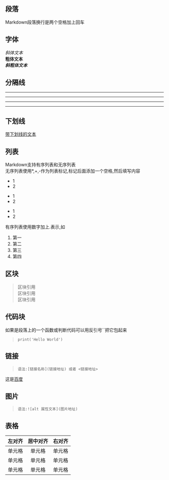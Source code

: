 ## 段落  

Markdown段落换行是两个空格加上回车

## 字体  

*斜体文本*  
**粗体文本**  
***斜粗体文本***

## 分隔线  

***
* * *
---
- - -

## 下划线  

<u>带下划线的文本</u>

## 列表  

Markdown支持有序列表和无序列表  
无序列表使用*,+,-作为列表标记,标记后面添加一个空格,然后填写内容
+ 1
+ 2
* 1
* 2
- 1
- 2  

有序列表使用数字加上.表示,如
1. 第一
2. 第二
3. 第三
4. 第四  

## 区块  

>区块引用  
>区块引用  
>区块引用  

## 代码块  
如果是段落上的一个函数或判断代码可以用反引号``把它包起来  
>`print('Hello World')`  

## 链接  

>`语法:[链接名称](链接地址) 或者 <链接地址>`  

这是[百度](baidu.com)  

## 图片  

>`语法:![alt 属性文本](图片地址)`  

## 表格

| 左对齐 | 居中对齐 | 右对齐 |
| :-- | :--: | --: |
| 单元格 | 单元格 | 单元格 |
| 单元格 | 单元格 | 单元格 |
| 单元格 | 单元格 | 单元格 |